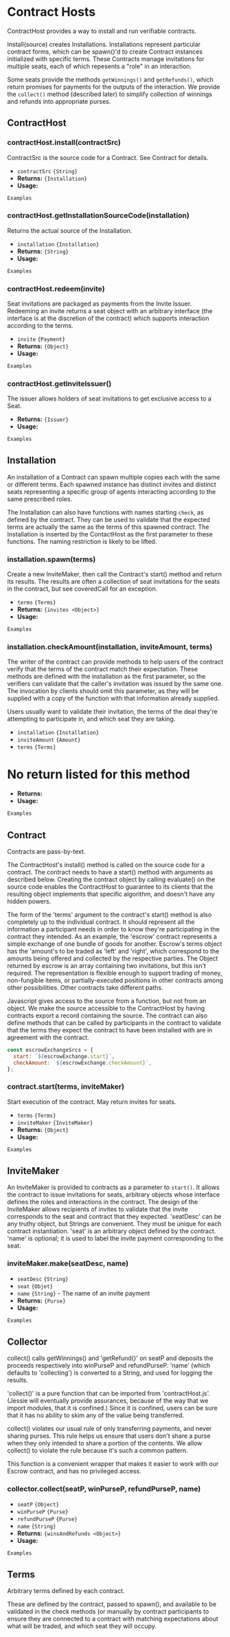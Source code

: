 # Contract Hosts

ContractHost provides a way to install and run verifiable contracts.

Install(source) creates Installations. Installations represent particular
contract forms, which can be spawn()'d to create Contract instances
initialized with specific terms. These Contracts manage invitations for
multiple seats, each of which repesents a "role" in an interaction.

Some seats provide the methods `getWinnings()` and `getRefunds()`, which return
promises for payments for the outputs of the interaction. We provide the
`collect()` method (described later) to simplify collection of winnings and
refunds into appropriate purses.

## ContractHost

### contractHost.install(contractSrc)
ContractSrc is the source code for a Contract. See Contract for details.

- `contractSrc` `{String}`
- **Returns:** `{Installation}`
- **Usage:**

```js
Examples
```

### contractHost.getInstallationSourceCode(installation)
Returns the actual source of the Installation.

- `installation` `{Installation}`
- **Returns:** `{String}`
- **Usage:**

```js
Examples
```
### contractHost.redeem(invite)
Seat invitations are packaged as payments from the Invite Issuer. Redeeming an invite returns a seat object with an arbitrary interface (the interface is at the discretion of the contract) which supports interaction according to the terms.

- `invite` `{Payment}`
- **Returns:** `{Object}`
- **Usage:**

```js
Examples
```

### contractHost.getInviteIssuer()
The issuer allows holders of seat invitations to get exclusive access to a Seat.

- **Returns:** `{Issuer}`
- **Usage:**

```js
Examples
```

## Installation
An installation of a Contract can spawn multiple copies each with the same or different terms. Each spawned instance has distinct invites and distinct seats representing a specific group of agents interacting according to the same prescribed roles.

The Installation can also have functions with names starting `check`, as defined by the contract. They can be used to validate that the expected terms are actually the same as the terms of this spawned contract. The Installation is inserted by the ContactHost as the first parameter to these functions. The naming restriction is likely to be lifted.

### installation.spawn(terms)
Create a new InviteMaker, then call the Contract's start() method and return its results. The results are often a collection of seat invitations for the seats in the contract, but see coveredCall for an exception.

- `terms` `{Terms}`
- **Returns:** `{invites <Object>}`
- **Usage:**

```js
Examples
```

### installation.checkAmount(installation, inviteAmount, terms)
The writer of the contract can provide methods to help users of the contract verify that the terms of the contract match their expectation. These methods are defined with the installation as the first parameter, so the verifiers can validate that the caller's invitation was issued by the same one. The invocation by clients should omit this parameter, as they will be supplied with a copy of the function with that information already supplied.

Users usually want to validate their invitation, the terms of the deal they're attempting to participate in, and which seat they are taking.

- `installation` `{Installation}`
- `inviteAmount` `{Amount}`
- `terms` `{Terms}`
# No return listed for this method
- **Returns:**
- **Usage:**

```js
Examples
```

## Contract
Contracts are pass-by-text.

The ContractHost's install() method is called on the source code for a contract. The contract needs to have a start() method with arguments as described below. Creating the contract object by calling evaluate() on the source code enables the ContractHost to guarantee to its clients that the resulting object implements that specific algorithm, and doesn't have any hidden powers.

The form of the 'terms' argument to the contract's start() method is also completely up to the individual contract. It should represent all the information a participant needs in order to know they're participating in the contract they intended. As an example, the 'escrow' contract represents a simple exchange of one bundle of goods for another. Escrow's terms object has the 'amount's to be traded as 'left' and 'right', which correspond to the amounts being offered and collected by the respective parties. The Object returned by escrow is an array containing two invitations, but this isn't required. The representation is flexible enough to support trading of money, non-fungible items, or partially-executed positions in other contracts among other possibilities. Other contracts take different paths.

Javascript gives access to the source from a function, but not from an object. We make the source accessible to the ContractHost by having contracts export a record containing the source. The contract can also define methods that can be called by participants in the contract to validate that the terms they expect the contract to have been installed with are in agreement with the contract.

```js
const escrowExchangeSrcs = {
  start: `${escrowExchange.start}`,
  checkAmount: `${escrowExchange.checkAmount}`,
};
```

### contract.start(terms, inviteMaker)
Start execution of the contract. May return invites for seats.

- `terms` `{Terms}`
- `inviteMaker` `{InviteMaker}`
- **Returns:** `{Object}`
- **Usage:**

```js
Examples
```

## InviteMaker
An InviteMaker is provided to contracts as a parameter to `start()`. It allows the contract to issue invitations for seats, arbitrary objects whose interface defines the roles and interactions in the contract. The design of the InviteMaker allows recipients of invites to validate that the invite corresponds to the seat and contract that they expected.
'seatDesc' can be any truthy object, but Strings are convenient. They must be unique for each contract instantiation. 'seat' is an arbitrary object defined by the contract. 'name' is optional; it is used to label the invite payment corresponding to the seat.

### inviteMaker.make(seatDesc, name)

- `seatDesc` `{String}`
- `seat` `{Objet}`
- `name` `{String}` - The name of an invite payment
- **Returns:** `{Purse}`
- **Usage:**

```js
Examples
```

## Collector
collect() calls getWinnings() and 'getRefund()' on seatP and deposits the proceeds respectively into winPurseP and refundPurseP. 'name' (which defaults to 'collecting') is converted to a String, and used for logging the results.

'collect()' is a pure function that can be imported from 'contractHost.js'. (Jessie will eventually provide assurances, because of the way that we import modules, that it is confined.)  Since it is confined, users can be sure that it has no ability to skim any of the value being transferred.

collect() violates our usual rule of only transferring payments, and never sharing purses. This rule helps us ensure that users don't share a purse when they only intended to share a portion of the contents. We allow collect() to violate the rule because it's such a common pattern.

This function is a convenient wrapper that makes it easier to work with our Escrow contract, and has no privileged access.

### collector.collect(seatP, winPurseP, refundPurseP, name)

- `seatP` `{Object}`
- `winPurseP` `{Purse}`
- `refundPurseP` `{Purse}`
- `name` `{String}`
- **Returns:** `{winsAndRefunds <Object>}`
- **Usage:**

```js
Examples
```

## Terms
Arbitrary terms defined by each contract.

These are defined by the contract, passed to spawn(), and available to be validated in the check methods (or manually by contract participants to ensure they are connected to a contract with matching expectations about what will be traded, and which seat they will occupy.
